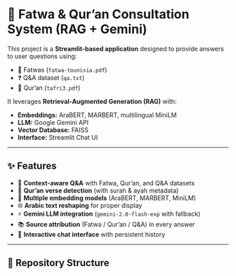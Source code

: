 # 🕌 Fatwa & Qur’an Consultation System (RAG + Gemini)

This project is a **Streamlit-based application** designed to provide answers to user questions using:
- 📖 Fatwas (`fatwa-tounisia.pdf`)
- ❓ Q&A dataset (`qa.txt`)
- 📜 Qur’an (`tafri3.pdf`)

It leverages **Retrieval-Augmented Generation (RAG)** with:
- **Embeddings:** AraBERT, MARBERT, multilingual MiniLM
- **LLM:** Google Gemini API
- **Vector Database:** FAISS
- **Interface:** Streamlit Chat UI

---

## ✨ Features
- 🔎 **Context-aware Q&A** with Fatwa, Qur’an, and Q&A datasets
- 📜 **Qur’an verse detection** (with surah & ayah metadata)
- 🧠 **Multiple embedding models** (AraBERT, MARBERT, MiniLM)
- 🌐 **Arabic text reshaping** for proper display
- ⚡ **Gemini LLM integration** (`gemini-2.0-flash-exp` with fallback)
- 📚 **Source attribution** (Fatwa / Qur’an / Q&A) in every answer
- 💬 **Interactive chat interface** with persistent history

---

## 📂 Repository Structure
